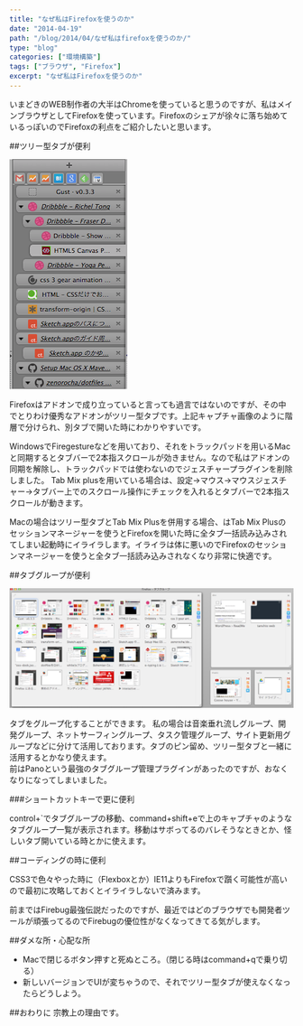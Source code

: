 ```yaml
---
title: "なぜ私はFirefoxを使うのか"
date: "2014-04-19"
path: "/blog/2014/04/なぜ私はfirefoxを使うのか/"
type: "blog"
categories: ["環境構築"]
tags: ["ブラウザ", "Firefox"]
excerpt: "なぜ私はFirefoxを使うのか"
---
```


いまどきのWEB制作者の大半はChromeを使っていると思うのですが、私はメインブラウザとしてFirefoxを使っています。Firefoxのシェアが徐々に落ち始めているっぽいのでFirefoxの利点をご紹介したいと思います。

##ツリー型タブが便利

![](f7bfde99696c18dccec4dc667a3f8604.png)

Firefoxはアドオンで成り立っていると言っても過言ではないのですが、その中でとりわけ優秀なアドオンがツリー型タブです。上記キャプチャ画像のように階層で分けられ、別タブで開いた時にわかりやすいです。

WindowsでFiregestureなどを用いており、それをトラックパッドを用いるMacと同期するとタブバーで2本指スクロールが効きません。なので私はアドオンの同期を解除し、トラックパッドでは使わないのでジェスチャープラグインを削除しました。
Tab Mix plusを用いている場合は、設定→マウス→マウスジェスチャー→タブバー上でのスクロール操作にチェックを入れるとタブバーで2本指スクロールが動きます。

Macの場合はツリー型タブとTab Mix Plusを併用する場合、はTab Mix Plusのセッションマネージャーを使うとFirefoxを開いた時に全タブ一括読み込みされてしまい起動時にイライラします。イライラは体に悪いのでFirefoxのセッションマネージャーを使うと全タブ一括読み込みされなくなり非常に快適です。

##タブグループが便利

![](fbc327fb964d5f8cafe02fe152e719e0.png)

タブをグループ化することができます。
私の場合は音楽垂れ流しグループ、開発グループ、ネットサーフィングループ、タスク管理グループ、サイト更新用グループなどに分けて活用しております。タブのピン留め、ツリー型タブと一緒に活用するとかなり使えます。  
前はPanoという最強のタブグループ管理プラグインがあったのですが、おなくなりになってしまいました。

###ショートカットキーで更に便利

control+`でタブグループの移動、command+shift+eで上のキャプチャのようなタブグループ一覧が表示されます。移動はサボってるのバレそうなときとか、怪しいタブ開いている時とかに使えます。

##コーディングの時に便利

CSS3で色々やった時に（Flexboxとか）IE11よりもFirefoxで躓く可能性が高いので最初に攻略しておくとイライラしないで済みます。

前まではFirebug最強伝説だったのですが、最近ではどのブラウザでも開発者ツールが頑張ってるのでFirebugの優位性がなくなってきてる気がします。

##ダメな所・心配な所

- Macで閉じるボタン押すと死ぬところ。（閉じる時はcommand+qで乗り切る）
- 新しいバージョンでUIが変ちゃうので、それでツリー型タブが使えなくなったらどうしよう。

##おわりに
宗教上の理由です。
